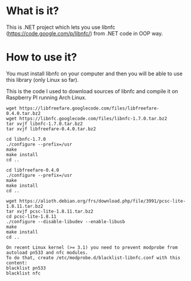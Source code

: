 # What is it?
This is .NET project which lets you use libnfc (https://code.google.com/p/libnfc/) from .NET code in OOP way.

# How to use it?
You must install libnfc on your computer and then you will be able to use this library (only Linux so far).

This is the code I used to download sources of libnfc and compile it on Raspberry PI running Arch Linux.

	wget https://libfreefare.googlecode.com/files/libfreefare-0.4.0.tar.bz2
	wget https://libnfc.googlecode.com/files/libnfc-1.7.0.tar.bz2
	tar xvjf libnfc-1.7.0.tar.bz2
	tar xvjf libfreefare-0.4.0.tar.bz2

	cd libnfc-1.7.0
	./configure --prefix=/usr
	make
	make install
	cd ..

	cd libfreefare-0.4.0
	./configure --prefix=/usr
	make
	make install
	cd ..

	wget https://alioth.debian.org/frs/download.php/file/3991/pcsc-lite-1.8.11.tar.bz2
	tar xvjf pcsc-lite-1.8.11.tar.bz2
	cd pcsc-lite-1.8.11
	./configure --disable-libudev --enable-libusb
	make
	make install
	cd ..

	On recent Linux kernel (>= 3.1) you need to prevent modprobe from autoload pn533 and nfc modules.
	To do that, create /etc/modprobe.d/blacklist-libnfc.conf with this content:
	blacklist pn533
	blacklist nfc
